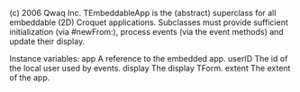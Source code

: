 (c) 2006 Qwaq Inc. TEmbeddableApp is the (abstract) superclass for all embeddable (2D) Croquet applications. Subclasses must provide sufficient initialization (via #newFrom:), process events (via the event methods) and update their display.

Instance variables:
	app		<TFarRef to: TEmbeddedApp>	A reference to the embedded app.
	userID	<TObjectID>	The id of the local user used by events.
	display	<TForm>		The display TForm.
	extent	<Point>		The extent of the app.